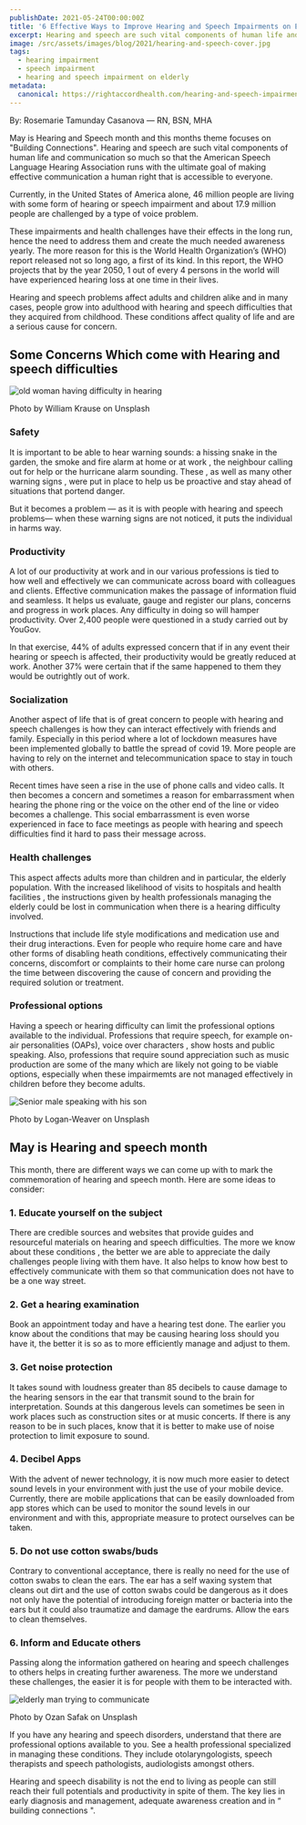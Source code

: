 ```yaml
---
publishDate: 2021-05-24T00:00:00Z
title: '6 Effective Ways to Improve Hearing and Speech Impairments on Elderly'
excerpt: Hearing and speech are such vital components of human life and communication. This May is Hearing and Speech month and this months theme focuses on building connections.
image: /src/assets/images/blog/2021/hearing-and-speech-cover.jpg
tags:
  - hearing impairment
  - speech impairment
  - hearing and speech impairment on elderly
metadata:
  canonical: https://rightaccordhealth.com/hearing-and-speech-impairments-on-elderly
---
```



By: Rosemarie Tamunday Casanova — RN, BSN, MHA


May is Hearing and Speech month and this months theme focuses on "Building Connections". Hearing and speech are such vital components of human life and communication so much so that the American Speech Language Hearing Association runs with the ultimate goal of making effective communication a human right that is accessible to everyone.

Currently, in the United States of America alone, 46 million people are living with some form of hearing or speech impairment and about 17.9 million people are challenged by a type of voice problem.

These impairments and health challenges have their effects in the long run, hence the need to address them and create the much needed awareness yearly. The more reason for this is the World Health Organization’s (WHO) report released not so long ago, a first of its kind. In this report, the WHO projects that by the year 2050, 1 out of every 4 persons in the world will have experienced hearing loss at one time in their lives.

Hearing and speech problems affect adults and children alike and in many cases, people grow into adulthood with hearing and speech difficulties that they acquired from childhood. These conditions affect quality of life and are a serious cause for concern.

Some Concerns Which come with Hearing and speech difficulties
-------------------------------------------------------------

![old woman having difficulty in hearing](/src/assets/images/blog/2021/william-krause-IL6M6cmhEpM-unsplash.jpg)

Photo by William Krause on Unsplash

### Safety

It is important to be able to hear warning sounds: a hissing snake in the garden, the smoke and fire alarm at home or at work , the neighbour calling out for help or the hurricane alarm sounding. These , as well as many other warning signs , were put in place to help us be proactive and stay ahead of situations that portend danger.

But it becomes a problem — as it is with people with hearing and speech problems— when these warning signs are not noticed, it puts the individual in harms way.

### Productivity

A lot of our productivity at work and in our various professions is tied to how well and effectively we can communicate across board with colleagues and clients. Effective communication makes the passage of information fluid and seamless. It helps us evaluate, gauge and register our plans, concerns and progress in work places. Any difficulty in doing so will hamper productivity. Over 2,400 people were questioned in a study carried out by YouGov.

In that exercise, 44% of adults expressed concern that if in any event their hearing or speech is affected, their productivity would be greatly reduced at work. Another 37% were certain that if the same happened to them they would be outrightly out of work.

### Socialization

Another aspect of life that is of great concern to people with hearing and speech challenges is how they can interact effectively with friends and family. Especially in this period where a lot of lockdown measures have been implemented globally to battle the spread of covid 19. More people are having to rely on the internet and telecommunication space to stay in touch with others.

Recent times have seen a rise in the use of phone calls and video calls. It then becomes a concern and sometimes a reason for embarrassment when hearing the phone ring or the voice on the other end of the line or video becomes a challenge. This social embarrassment is even worse experienced in face to face meetings as people with hearing and speech difficulties find it hard to pass their message across.

### Health challenges

This aspect affects adults more than children and in particular, the elderly population. With the increased likelihood of visits to hospitals and health facilities , the instructions given by health professionals managing the elderly could be lost in communication when there is a hearing difficulty involved.

Instructions that include life style modifications and medication use and their drug interactions. Even for people who require home care and have other forms of disabling heath conditions, effectively communicating their concerns, discomfort or complaints to their home care nurse can prolong the time between discovering the cause of concern and providing the required solution or treatment.

### Professional options

Having a speech or hearing difficulty can limit the professional options available to the individual. Professions that require speech, for example on-air personalities (OAPs), voice over characters , show hosts and public speaking. Also, professions that require sound appreciation such as music production are some of the many which are likely not going to be viable options, especially when these impairmemts are not managed effectively in children before they become adults.

![Senior male speaking with his son](/src/assets/images/blog/2021/logan-weaver-lK0l9pzxLps-unsplash.jpg)

Photo by Logan-Weaver on Unsplash

May is Hearing and speech month
-------------------------------

This month, there are different ways we can come up with to mark the commemoration of hearing and speech month. Here are some ideas to consider:

### 1\. Educate yourself on the subject

There are credible sources and websites that provide guides and resourceful materials on hearing and speech difficulties. The more we know about these conditions , the better we are able to appreciate the daily challenges people living with them have. It also helps to know how best to effectively communicate with them so that communication does not have to be a one way street.

### 2\. Get a hearing examination

Book an appointment today and have a hearing test done. The earlier you know about the conditions that may be causing hearing loss should you have it, the better it is so as to more efficiently manage and adjust to them.

### 3\. Get noise protection

It takes sound with loudness greater than 85 decibels to cause damage to the hearing sensors in the ear that transmit sound to the brain for interpretation. Sounds at this dangerous levels can sometimes be seen in work places such as construction sites or at music concerts. If there is any reason to be in such places, know that it is better to make use of noise protection to limit exposure to sound.

### 4\. Decibel Apps

With the advent of newer technology, it is now much more easier to detect sound levels in your environment with just the use of your mobile device. Currently, there are mobile applications that can be easily downloaded from app stores which can be used to monitor the sound levels in our environment and with this, appropriate measure to protect ourselves can be taken.

### 5\. Do not use cotton swabs/buds

Contrary to conventional acceptance, there is really no need for the use of cotton swabs to clean the ears. The ear has a self waxing system that cleans out dirt and the use of cotton swabs could be dangerous as it does not only have the potential of introducing foreign matter or bacteria into the ears but it could also traumatize and damage the eardrums. Allow the ears to clean themselves.

### 6\. Inform and Educate others

Passing along the information gathered on hearing and speech challenges to others helps in creating further awareness. The more we understand these challenges, the easier it is for people with them to be interacted with.

![elderly man trying to communicate](/src/assets/images/blog/2021/ozan-safak-qSUZjIEdhmU-unsplash.jpg)

Photo by Ozan Safak on Unsplash

If you have any hearing and speech disorders, understand that there are professional options available to you. See a health professional specialized in managing these conditions. They include otolaryngologists, speech therapists and speech pathologists, audiologists amongst others.

Hearing and speech disability is not the end to living as people can still reach their full potentials and productivity in spite of them. The key lies in early diagnosis and management, adequate awareness creation and in “ building connections ".
